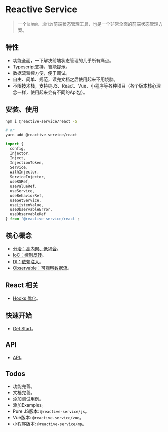 # Reactive Service

> 一个`简单的`、`现代的`前端状态管理工具，也是一个非常全面的前端状态管理方案。

## 特性

- 功能全面，一下解决前端状态管理的几乎所有痛点。
- Typescript支持，智能提示。
- 数据流监控方便，便于调试。
- 自由、简单、规范，读完文档之后使用起来不用烧脑。
- 不限技术栈，支持纯JS、React、Vue、小程序等各种项目（各个版本核心理念一样，使用起来会有不同的Api包）。

## 安装、使用

```sh
npm i @reactive-service/react -S

# or
yarn add @reactive-service/react
```

```js
import {
  config,
  Injector,
  Inject,
  InjectionToken,
  Service,
  withInjector,
  ServiceInjector,
  useRSRef,
  useValueRef,
  useService,
  useBehaviorRef,
  useGetService,
  useListenValue,
  useObservableError,
  useObservableRef
} from '@reactive-service/react';
```

## 核心概念

- [分治：高内聚、低耦合](./docs/concept/dar.md)。
- [IoC：控制反转](./docs/concept/ioc.md)。
- [DI：依赖注入](./docs/concept/di.md)。
- [Observable：可观察数据流](./docs/design.md)。

## React 相关

- [Hooks 优化](./docs/react/hooks.md)。

## 快速开始

- [Get Start](./docs/get-start.md)。

## API

- [API](./docs/api.md)。

## Todos

- 功能完善。
- 文档完善。
- 添加测试用例。
- 添加Examples。
- Pure JS版本: `@reactive-service/js`。
- Vue版本: `@reactive-service/vue`。
- 小程序版本: `@reactive-service/mp`。
